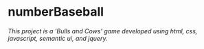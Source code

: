 # numberBaseball
###### This project is a 'Bulls and Cows' game developed using html, css, javascript, semantic ui, and jquery.

